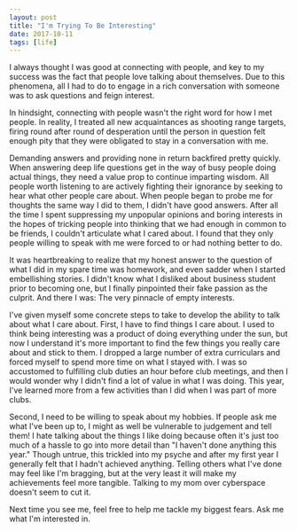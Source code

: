 ```yaml
---
layout: post
title: "I'm Trying To Be Interesting"
date: 2017-10-11
tags: [life]
---
```

I always thought I was good at connecting with people, and key to my success was the fact that people love talking about themselves. Due to this phenomena, all I had to do to engage in a rich conversation with someone was to ask questions and feign interest.

In hindsight, connecting with people wasn't the right word for how I met people. In reality, I treated all new acquaintances as shooting range targets, firing round after round of desperation until the person in question felt enough pity that they were obligated to stay in a conversation with me.

Demanding answers and providing none in return backfired pretty quickly. When answering deep life questions get in the way of busy people doing actual things, they need a value prop to continue imparting wisdom. All people worth listening to are actively fighting their ignorance by seeking to hear what other people care about. When people began to probe me for thoughts the same way I did to them, I didn't have good answers. After all the time I spent suppressing my unpopular opinions and boring interests in the hopes of tricking people into thinking that we had enough in common to be friends, I couldn't articulate what I cared about. I found that they only people willing to speak with me were forced to or had nothing better to do.

It was heartbreaking to realize that my honest answer to the question of what I did in my spare time was homework, and even sadder when I started embellishing stories. I didn't know what I disliked about business student prior to becoming one, but I finally pinpointed their fake passion as the culprit. And there I was: The very pinnacle of empty interests.

I've given myself some concrete steps to take to develop the ability to talk about what I care about. First, I have to find things I care about. I used to think being interesting was a product of doing everything under the sun, but now I understand it's more important to find the few things you really care about and stick to them. I dropped a large number of extra curriculars and forced myself to spend more time on what I stayed with. I was so accustomed to fulfilling club duties an hour before club meetings, and then I would wonder why I didn't find a lot of value in what I was doing. This year, I've learned more from a few activities than I did when I was part of more clubs. 

Second, I need to be willing to speak about my hobbies. If people ask me what I've been up to, I might as well be vulnerable to judgement and tell them! I hate talking about the things I like doing because often it's just too much of a hassle to go into more detail than "I haven't done anything this year." Though untrue, this trickled into my psyche and after my first year I generally felt that I hadn't achieved anything. Telling others what I've done may feel like I'm bragging, but at the very least it will make my achievements feel more tangible. Talking to my mom over cyberspace doesn't seem to cut it. 

Next time you see me, feel free to help me tackle my biggest fears. Ask me what I'm interested in.
